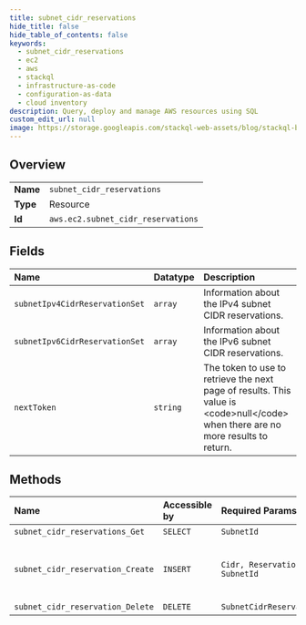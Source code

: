 ```yaml
---
title: subnet_cidr_reservations
hide_title: false
hide_table_of_contents: false
keywords:
  - subnet_cidr_reservations
  - ec2
  - aws    
  - stackql
  - infrastructure-as-code
  - configuration-as-data
  - cloud inventory
description: Query, deploy and manage AWS resources using SQL
custom_edit_url: null
image: https://storage.googleapis.com/stackql-web-assets/blog/stackql-blog-post-featured-image.png
---
```

  
    

## Overview
<table><tbody>
<tr><td><b>Name</b></td><td><code>subnet_cidr_reservations</code></td></tr>
<tr><td><b>Type</b></td><td>Resource</td></tr>
<tr><td><b>Id</b></td><td><code>aws.ec2.subnet_cidr_reservations</code></td></tr>
</tbody></table>

## Fields
| Name | Datatype | Description |
|:-----|:---------|:------------|
| `subnetIpv4CidrReservationSet` | `array` | Information about the IPv4 subnet CIDR reservations. |
| `subnetIpv6CidrReservationSet` | `array` | Information about the IPv6 subnet CIDR reservations. |
| `nextToken` | `string` | The token to use to retrieve the next page of results. This value is &lt;code&gt;null&lt;/code&gt; when there are no more results to return. |
## Methods
| Name | Accessible by | Required Params | Description |
|:-----|:--------------|:----------------|:------------|
| `subnet_cidr_reservations_Get` | `SELECT` | `SubnetId` | Gets information about the subnet CIDR reservations. |
| `subnet_cidr_reservation_Create` | `INSERT` | `Cidr, ReservationType, SubnetId` | Creates a subnet CIDR reservation. For information about subnet CIDR reservations, see &lt;a href="https://docs.aws.amazon.com/vpc/latest/userguide/subnet-cidr-reservation.html"&gt;Subnet CIDR reservations&lt;/a&gt; in the &lt;i&gt;Amazon Virtual Private Cloud User Guide&lt;/i&gt;. |
| `subnet_cidr_reservation_Delete` | `DELETE` | `SubnetCidrReservationId` | Deletes a subnet CIDR reservation. |
